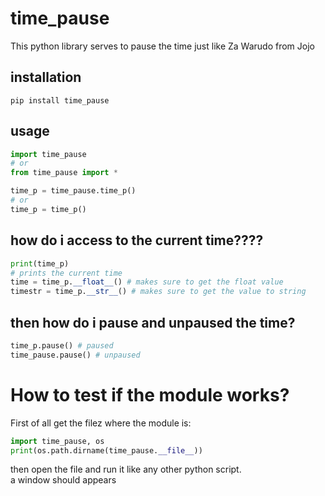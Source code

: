 # time_pause

This python library serves to pause the time just like Za Warudo from Jojo

## installation

```pip install time_pause```

## usage
```python
import time_pause
# or
from time_pause import *

time_p = time_pause.time_p()
# or
time_p = time_p()
```

## how do i access to the current time????

```python
print(time_p)
# prints the current time
time = time_p.__float__() # makes sure to get the float value
timestr = time_p.__str__() # makes sure to get the value to string
```

## then how do i pause and unpaused the time?

```python
time_p.pause() # paused
time_pause.pause() # unpaused
```
# How to test if the module works?

First of all get the filez where the module is:
```python
import time_pause, os
print(os.path.dirname(time_pause.__file__))
```
then open the file and run it like any other python script.<br/> a window should appears
